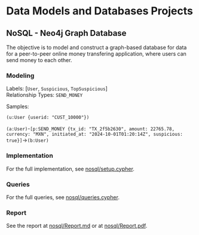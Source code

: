 # Data Models and Databases Projects

## NoSQL - Neo4j Graph Database

The objective is to model and construct a graph-based database for data for a peer-to-peer online money transfering application, where users can send money to each other.

### Modeling

Labels: [`User`, `Suspicious`, `TopSuspicious`]\
Relationship Types: `SEND_MONEY`

Samples:

`(u:User {userid: "CUST_10000"})`

`(a:User)`-`[p:SEND_MONEY {tx_id: "TX_2f5b2630", amount: 22765.78, currency: "MXN", initiated_at: "2024-10-01T01:20:14Z", suspicious: true}]`->`(b:User)`

### Implementation

For the full implementation, see [nosql/setup.cypher](./nosql/setup.cypher).

### Queries

For the full queries, see [nosql/queries.cypher](./nosql/queries.cypher).

### Report

See the report at [nosql/Report.md](./nosql/Report.md) or at [nosql/Report.pdf](./nosql/Report.pdf).
